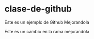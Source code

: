 # clase-de-github
Este es un ejemplo de Github Mejorandola

Este es un cambio en la rama mejorandola
